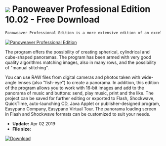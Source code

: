# ![](https://cdn.softexe.net/static/icon/win.gif) Panoweaver Professional Edition 10.02 - Free Download

```sh
Panoweaver Professional Edition is a more extensive edition of an excellent program for combining images and creating high quality professional, interactive panoramas.
```
[![Panoweaver Professional Edition](https://gallery.dpcdn.pl/imgc/Tools/1130/g_-_420x350_1.5_-_x20101004144840.png)](https://softexe.net/win/multimedia/graphics-design/panoweaver-professional-edition:hgbf.html)

The program offers the possibility of creating spherical, cylindrical and cube-shaped panoramas. The program has been armed with very good quality algorithms matching images, also in many rows, and the possibility of "manual stitching".
 
 You can use RAW files from digital cameras and photos taken with wide-angle lenses (also "fish-eye") to create a panorama. In addition, this edition of the program allows you to work with 16-bit images and add to the panorama of music and buttons: send, play music, print and the like. The project can be saved for further editing or exported to Flash, Shockwave, QuickTime, auto-launching CD, Java Applet or publisher-designed program, Easypano Company, Easypano Virtual Tour. The panorama loading screen in Flash and Shockwave formats can be customized to suit your needs.


- **Update:** Apr 02 2019
- **File size:** 

[![Download](https://cdn.softexe.net/static/img/download.png)](https://softexe.net/win/multimedia/graphics-design/panoweaver-professional-edition:hgbf.html)

